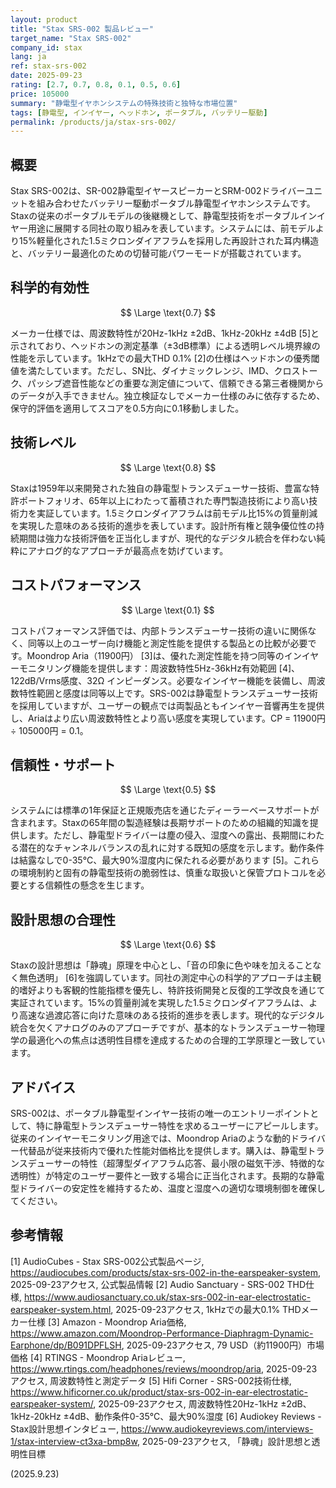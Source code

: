 ```yaml
---
layout: product
title: "Stax SRS-002 製品レビュー"
target_name: "Stax SRS-002"
company_id: stax
lang: ja
ref: stax-srs-002
date: 2025-09-23
rating: [2.7, 0.7, 0.8, 0.1, 0.5, 0.6]
price: 105000
summary: "静電型イヤホンシステムの特殊技術と独特な市場位置"
tags: [静電型, インイヤー, ヘッドホン, ポータブル, バッテリー駆動]
permalink: /products/ja/stax-srs-002/
---
```


## 概要

Stax SRS-002は、SR-002静電型イヤースピーカーとSRM-002ドライバーユニットを組み合わせたバッテリー駆動ポータブル静電型イヤホンシステムです。Staxの従来のポータブルモデルの後継機として、静電型技術をポータブルインイヤー用途に展開する同社の取り組みを表しています。システムには、前モデルより15%軽量化された1.5ミクロンダイアフラムを採用した再設計された耳内構造と、バッテリー最適化のための切替可能パワーモードが搭載されています。

## 科学的有効性

$$ \Large \text{0.7} $$

メーカー仕様では、周波数特性が20Hz-1kHz ±2dB、1kHz-20kHz ±4dB [5]と示されており、ヘッドホンの測定基準（±3dB標準）による透明レベル境界線の性能を示しています。1kHzでの最大THD 0.1% [2]の仕様はヘッドホンの優秀閾値を満たしています。ただし、SN比、ダイナミックレンジ、IMD、クロストーク、パッシブ遮音性能などの重要な測定値について、信頼できる第三者機関からのデータが入手できません。独立検証なしでメーカー仕様のみに依存するため、保守的評価を適用してスコアを0.5方向に0.1移動しました。

## 技術レベル

$$ \Large \text{0.8} $$

Staxは1959年以来開発された独自の静電型トランスデューサー技術、豊富な特許ポートフォリオ、65年以上にわたって蓄積された専門製造技術により高い技術力を実証しています。1.5ミクロンダイアフラムは前モデル比15%の質量削減を実現した意味のある技術的進歩を表しています。設計所有権と競争優位性の持続期間は強力な技術評価を正当化しますが、現代的なデジタル統合を伴わない純粋にアナログ的なアプローチが最高点を妨げています。

## コストパフォーマンス

$$ \Large \text{0.1} $$

コストパフォーマンス評価では、内部トランスデューサー技術の違いに関係なく、同等以上のユーザー向け機能と測定性能を提供する製品との比較が必要です。Moondrop Aria（11900円） [3]は、優れた測定性能を持つ同等のインイヤーモニタリング機能を提供します：周波数特性5Hz-36kHz有効範囲 [4]、122dB/Vrms感度、32Ω インピーダンス。必要なインイヤー機能を装備し、周波数特性範囲と感度は同等以上です。SRS-002は静電型トランスデューサー技術を採用していますが、ユーザーの観点では両製品ともインイヤー音響再生を提供し、Ariaはより広い周波数特性とより高い感度を実現しています。CP = 11900円 ÷ 105000円 = 0.1。

## 信頼性・サポート

$$ \Large \text{0.5} $$

システムには標準の1年保証と正規販売店を通じたディーラーベースサポートが含まれます。Staxの65年間の製造経験は長期サポートのための組織的知識を提供します。ただし、静電型ドライバーは塵の侵入、湿度への露出、長期間にわたる潜在的なチャンネルバランスの乱れに対する既知の感度を示します。動作条件は結露なしで0-35°C、最大90%湿度内に保たれる必要があります [5]。これらの環境制約と固有の静電型技術の脆弱性は、慎重な取扱いと保管プロトコルを必要とする信頼性の懸念を生じます。

## 設計思想の合理性

$$ \Large \text{0.6} $$

Staxの設計思想は「静魂」原理を中心とし、「音の印象に色や味を加えることなく無色透明」 [6]を強調しています。同社の測定中心の科学的アプローチは主観的嗜好よりも客観的性能指標を優先し、特許技術開発と反復的工学改良を通じて実証されています。15%の質量削減を実現した1.5ミクロンダイアフラムは、より高速な過渡応答に向けた意味のある技術的進歩を表します。現代的なデジタル統合を欠くアナログのみのアプローチですが、基本的なトランスデューサー物理学の最適化への焦点は透明性目標を達成するための合理的工学原理と一致しています。

## アドバイス

SRS-002は、ポータブル静電型インイヤー技術の唯一のエントリーポイントとして、特に静電型トランスデューサー特性を求めるユーザーにアピールします。従来のインイヤーモニタリング用途では、Moondrop Ariaのような動的ドライバー代替品が従来技術内で優れた性能対価格比を提供します。購入は、静電型トランスデューサーの特性（超薄型ダイアフラム応答、最小限の磁気干渉、特徴的な透明性）が特定のユーザー要件と一致する場合に正当化されます。長期的な静電型ドライバーの安定性を維持するため、温度と湿度への適切な環境制御を確保してください。

## 参考情報

[1] AudioCubes - Stax SRS-002公式製品ページ, https://audiocubes.com/products/stax-srs-002-in-the-earspeaker-system, 2025-09-23アクセス, 公式製品情報
[2] Audio Sanctuary - SRS-002 THD仕様, https://www.audiosanctuary.co.uk/stax-srs-002-in-ear-electrostatic-earspeaker-system.html, 2025-09-23アクセス, 1kHzでの最大0.1% THDメーカー仕様
[3] Amazon - Moondrop Aria価格, https://www.amazon.com/Moondrop-Performance-Diaphragm-Dynamic-Earphone/dp/B091DPFLSH, 2025-09-23アクセス, 79 USD（約11900円）市場価格
[4] RTINGS - Moondrop Ariaレビュー, https://www.rtings.com/headphones/reviews/moondrop/aria, 2025-09-23アクセス, 周波数特性と測定データ
[5] Hifi Corner - SRS-002技術仕様, https://www.hificorner.co.uk/product/stax-srs-002-in-ear-electrostatic-earspeaker-system/, 2025-09-23アクセス, 周波数特性20Hz-1kHz ±2dB、1kHz-20kHz ±4dB、動作条件0-35°C、最大90%湿度
[6] Audiokey Reviews - Stax設計思想インタビュー, https://www.audiokeyreviews.com/interviews-1/stax-interview-ct3xa-bmp8w, 2025-09-23アクセス, 「静魂」設計思想と透明性目標

(2025.9.23)